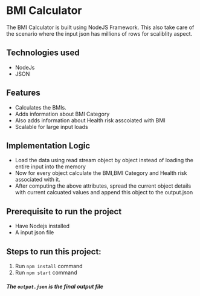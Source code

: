 # BMI Calculator 

The BMI Calculator is built using NodeJS Framework. This also take care of the scenario where the input json has millions of rows for scaliblity aspect.


## Technologies used
- NodeJs
- JSON


## Features
- Calculates the BMIs.
- Adds information about BMI Category
- Also adds information about Health risk asscoiated with BMI
- Scalable for large input loads

## Implementation Logic 


-  Load the data using read stream object by object instead of loading the entire input into the memory
- Now for every object calculate the BMI,BMI Category and Health risk associated with it.
- After computing the above attributes, spread the current object details with current calcuated values and append this object to the output.json


## Prerequisite to run the project
- Have Nodejs installed 
- A input json file

## Steps to run this project:

1. Run `npm install` command
2. Run `npm start` command

##### The `output.json` is the final output file
